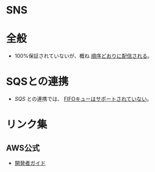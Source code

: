 SNS
====

# 全般

* 100%保証されていないが、概ね [順序どおりに配信される](https://aws.amazon.com/jp/sns/faqs/)。

# SQSとの連携

* *SQS* との連携では、 [FIFOキューはサポートされていない](https://aws.amazon.com/jp/sns/faqs/)。

# リンク集

## AWS公式

* [開発者ガイド](https://docs.aws.amazon.com/ja_jp/sns/latest/dg/welcome.html)

